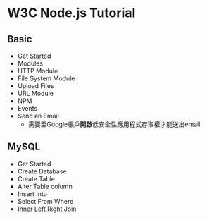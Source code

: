 # W3C Node.js Tutorial 

## Basic
* Get Started
* Modules
* HTTP Module
* File System Module
* Upload Files
* URL Module
* NPM
* Events
* Send an Email
    * 需要至Google帳戶**開啟**低安全性應用程式存取權才能送出email

## MySQL
* Get Started
* Create Database
* Create Table
* Alter Table column
* Insert Into
* Select From Where
* Inner Left Right Join

